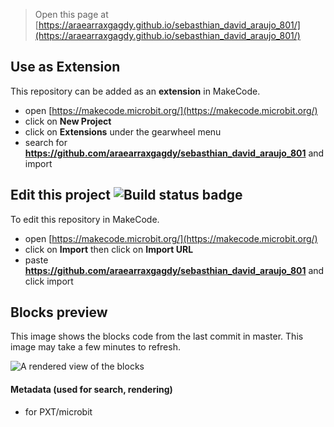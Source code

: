 
> Open this page at [https://araearraxgagdy.github.io/sebasthian_david_araujo_801/](https://araearraxgagdy.github.io/sebasthian_david_araujo_801/)

## Use as Extension

This repository can be added as an **extension** in MakeCode.

* open [https://makecode.microbit.org/](https://makecode.microbit.org/)
* click on **New Project**
* click on **Extensions** under the gearwheel menu
* search for **https://github.com/araearraxgagdy/sebasthian_david_araujo_801** and import

## Edit this project ![Build status badge](https://github.com/araearraxgagdy/sebasthian_david_araujo_801/workflows/MakeCode/badge.svg)

To edit this repository in MakeCode.

* open [https://makecode.microbit.org/](https://makecode.microbit.org/)
* click on **Import** then click on **Import URL**
* paste **https://github.com/araearraxgagdy/sebasthian_david_araujo_801** and click import

## Blocks preview

This image shows the blocks code from the last commit in master.
This image may take a few minutes to refresh.

![A rendered view of the blocks](https://github.com/araearraxgagdy/sebasthian_david_araujo_801/raw/master/.github/makecode/blocks.png)

#### Metadata (used for search, rendering)

* for PXT/microbit
<script src="https://makecode.com/gh-pages-embed.js"></script><script>makeCodeRender("{{ site.makecode.home_url }}", "{{ site.github.owner_name }}/{{ site.github.repository_name }}");</script>
